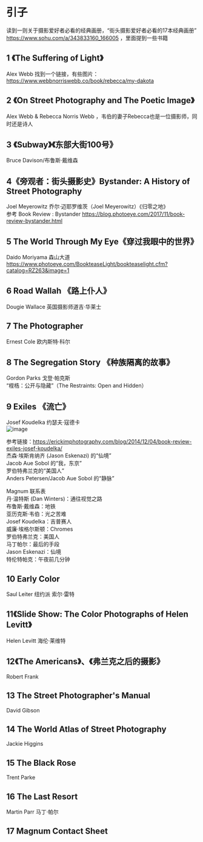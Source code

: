 # 引子  
读到一则关于摄影爱好者必看的经典画册，“街头摄影爱好者必看的17本经典画册” https://www.sohu.com/a/343833160_166005 ，里面提到一些书籍

## 1 《The Suffering of Light》     
Alex Webb 
找到一个链接，有些图片：https://www.webbnorriswebb.co/book/rebecca/my-dakota      

## 2 《On Street Photography and The Poetic Image》 
Alex Webb & Rebecca Norris Webb  ，韦伯的妻子Rebecca也是一位摄影师，同时还是诗人

## 3 《Subway》《东部大街100号》
Bruce Davison/布鲁斯·戴维森  

## 4《旁观者：街头摄影史》Bystander: A History of Street Photography
Joel Meyerowitz 乔尔·迈耶罗维茨（Joel Meyerowitz）《归零之地》    
参考 Book Review : Bystander https://blog.photoeye.com/2017/11/book-review-bystander.html

## 5 The World Through My Eye《穿过我眼中的世界》
Daido Moriyama    森山大道  
https://www.photoeye.com/BookteaseLight/bookteaselight.cfm?catalog=RZ263&image=1 
 
## 6 Road Wallah 《路上仆人》
Dougie Wallace 英国摄影师道吉·华莱士

## 7 The Photographer 
Ernest Cole 欧内斯特·科尔
 
## 8 The Segregation Story 《种族隔离的故事》
Gordon Parks 戈登·帕克斯  
“桎梏：公开与隐藏”（The Restraints: Open and Hidden）

## 9 Exiles   《流亡》
Josef Koudelka  约瑟夫·寇德卡  
![image](https://user-images.githubusercontent.com/84896436/232230490-127a81e9-8315-488b-8e98-f0910d5ddb2e.png)

参考链接：https://erickimphotography.com/blog/2014/12/04/book-review-exiles-josef-koudelka/   
杰森·埃斯肯纳齐 (Jason Eskenazi) 的“仙境”  
Jacob Aue Sobol 的“我，东京”  
罗伯特弗兰克的“美国人”  
Anders Petersen/Jacob Aue Sobol 的“静脉”  

Magnum 联系表   
丹·温特斯 (Dan Winters)：通往视觉之路   
布鲁斯·戴维森：地铁  
亚历克斯·韦伯：光之苦难  
Josef Koudelka：吉普赛人   
威廉·埃格尔斯顿：Chromes  
罗伯特弗兰克：美国人   
马丁帕尔：最后的手段   
Jason Eskenazi：仙境   
特伦特帕克：午夜前几分钟  

## 10 Early Color
Saul Leiter  纽约派 索尔·雷特

## 11《Slide Show: The Color Photographs of Helen Levitt》
Helen  Levitt  海伦·莱维特

## 12《The Americans》、《弗兰克之后的摄影》
Robert Frank

## 13 The Street Photographer's Manual   
David Gibson 

## 14 The World Atlas of Street Photography
Jackie Higgins

## 15 The Black Rose
Trent Parke

## 16 The Last Resort
Martin Parr   马丁·帕尔  

## 17 Magnum Contact Sheet




